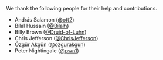 We thank the following people for their help and contributions.

- András Salamon ([@ott2](http://github.com/ott2))
- Bilal Hussain ([@Bilalh](http://github.com/Bilalh))
- Billy Brown ([@Druid-of-Luhn](http://github.com/Druid-of-Luhn))
- Chris Jefferson ([@ChrisJefferson](http://github.com/ChrisJefferson))
- Özgür Akgün ([@ozgurakgun](http://github.com/ozgurakgun))
- Peter Nightingale ([@pwn1](http://github.com/pwn1))
